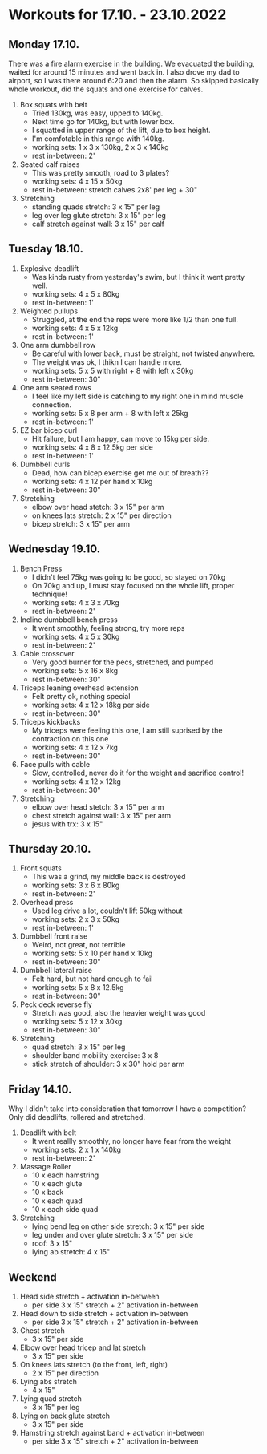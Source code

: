# Workouts for 17.10. - 23.10.2022

## Monday 17.10.

There was a fire alarm exercise in the building. We evacuated the building,
waited for around 15 minutes and went back in. I also drove my dad to
airport, so I was there around 6:20 and then the alarm.
So skipped basically whole workout, did the squats and one exercise for calves.

1. Box squats with belt
   - Tried 130kg, was easy, upped to 140kg.
   - Next time go for 140kg, but with lower box.
   - I squatted in upper range of the lift, due to box height.
   - I'm comfotable in this range with 140kg.
   - working sets: 1 x 3 x 130kg, 2 x 3 x 140kg
   - rest in-between: 2'
2. Seated calf raises
   - This was pretty smooth, road to 3 plates?
   - working sets: 4 x 15 x 50kg
   - rest in-between: stretch calves 2x8' per leg + 30"
3. Stretching
   - standing quads stretch: 3 x 15" per leg
   - leg over leg glute stretch: 3 x 15" per leg
   - calf stretch against wall: 3 x 15" per calf

## Tuesday 18.10.

1. Explosive deadlift
   - Was kinda rusty from yesterday's swim, but I think it went pretty well.
   - working sets: 4 x 5 x 80kg
   - rest in-between: 1'
2. Weighted pullups
   - Struggled, at the end the reps were more like 1/2 than one full.
   - working sets: 4 x 5 x 12kg
   - rest in-between: 1'
3. One arm dumbbell row
   - Be careful with lower back, must be straight, not twisted anywhere.
   - The weight was ok, I thikn I can handle more.
   - working sets: 5 x 5 with right + 8 with left x 30kg
   - rest in-between: 30"
4. One arm seated rows
   - I feel like my left side is catching to my right one in mind muscle connection.
   - working sets: 5 x 8 per arm + 8 with left x 25kg
   - rest in-between: 1'
5. EZ bar bicep curl
   - Hit failure, but I am happy, can move to 15kg per side.
   - working sets: 4 x 8 x 12.5kg per side
   - rest in-between: 1'
6. Dumbbell curls
   - Dead, how can bicep exercise get me out of breath??
   - working sets: 4 x 12 per hand x 10kg
   - rest in-between: 30"
7. Stretching
   - elbow over head stetch: 3 x 15" per arm
   - on knees lats stretch: 2 x 15" per direction
   - bicep stretch: 3 x 15" per arm

## Wednesday 19.10.

1. Bench Press
   - I didn't feel 75kg was going to be good, so stayed on 70kg
   - On 70kg and up, I must stay focused on the whole lift, proper technique!
   - working sets: 4 x 3 x 70kg
   - rest in-between: 2'
2. Incline dumbbell bench press
   - It went smoothly, feeling strong, try more reps
   - working sets: 4 x 5 x 30kg
   - rest in-between: 2'
3. Cable crossover
   - Very good burner for the pecs, stretched, and pumped
   - working sets: 5 x 16 x 8kg
   - rest in-between: 30"
4. Triceps leaning overhead extension
   - Felt pretty ok, nothing special
   - working sets: 4 x 12 x 18kg per side
   - rest in-between: 30"
5. Triceps kickbacks
   - My triceps were feeling this one, I am still suprised by the contraction on this one
   - working sets: 4 x 12 x 7kg
   - rest in-between: 30"
6. Face pulls with cable
   - Slow, controlled, never do it for the weight and sacrifice control!
   - working sets: 4 x 12 x 12kg
   - rest in-between: 30"
7. Stretching
   - elbow over head stetch: 3 x 15" per arm
   - chest stretch against wall: 3 x 15" per arm
   - jesus with trx: 3 x 15"

## Thursday 20.10.

1. Front squats
   - This was a grind, my middle back is destroyed
   - working sets: 3 x 6 x 80kg
   - rest in-between: 2'
2. Overhead press
   - Used leg drive a lot, couldn't lift 50kg without
   - working sets: 2 x 3 x 50kg
   - rest in-between: 1'
3. Dumbbell front raise
   - Weird, not great, not terrible
   - working sets: 5 x 10 per hand x 10kg
   - rest in-between: 30"
4. Dumbbell lateral raise
   - Felt hard, but not hard enough to fail
   - working sets: 5 x 8 x 12.5kg
   - rest in-between: 30"
5. Peck deck reverse fly
   - Stretch was good, also the heavier weight was good
   - working sets: 5 x 12 x 30kg
   - rest in-between: 30"
6. Stretching
   - quad stretch: 3 x 15" per leg
   - shoulder band mobility exercise: 3 x 8
   - stick stretch of shoulder: 3 x 30" hold per arm

## Friday 14.10.

Why I didn't take into consideration that tomorrow I have a competition?
Only did deadlifts, rollered and stretched.

1. Deadlift with belt
   - It went reallly smoothly, no longer have fear from the weight
   - working sets: 2 x 1 x 140kg
   - rest in-between: 2'
2. Massage Roller
   - 10 x each hamstring
   - 10 x each glute
   - 10 x back
   - 10 x each quad
   - 10 x each side quad
3. Stretching
   - lying bend leg on other side stretch: 3 x 15" per side
   - leg under and over glute stretch: 3 x 15" per side
   - roof: 3 x 15"
   - lying ab stretch: 4 x 15"

## Weekend

1. Head side stretch + activation in-between
   - per side 3 x 15" stretch + 2" activation in-between
2. Head down to side stretch + activation in-between
   - per side 3 x 15" stretch + 2" activation in-between
3. Chest stretch
   - 3 x 15" per side
4. Elbow over head tricep and lat stretch
   - 3 x 15" per side
5. On knees lats stretch (to the front, left, right)
   - 2 x 15" per direction
6. Lying abs stretch
   - 4 x 15"
7. Lying quad stretch
   - 3 x 15" per leg
8. Lying on back glute stretch
   - 3 x 15" per side
9. Hamstring stretch against band + activation in-between
   - per side 3 x 15" stretch + 2" activation in-between
